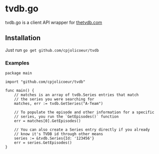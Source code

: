 # tvdb.go

tvdb.go is a client API wrapper for [thetvdb.com][1]

## Installation

Just run `go get github.com/cpjolicoeur/tvdb`

### Examples

    package main

    import "github.com/cpjolicoeur/tvdb"

    func main() {
        // matches is an array of tvdb.Series entries that match
        // the series you were searching for
        matches, err := tvdb.GetSeries("A-Team")

        // To populate the episode and other information for a specific
        // series, you run the `GetEpisodes()` function
        err = matches[0].GetEpisodes()

        // You can also create a Series entry directly if you already
        // know it's TVDB id through other means
        series := &tvdb.Series{Id: '123456'}
        err = series.GetEpisodes()
    }


[1]: http://thetvdb.com/
